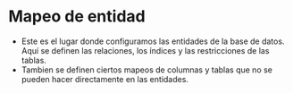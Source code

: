 ﻿# Mapeo de entidad

- Este es el lugar donde configuramos las entidades de la base de datos. Aquí se definen las relaciones, los índices y las restricciones de las tablas.
- Tambien se definen ciertos mapeos de columnas y tablas que no se pueden hacer directamente en las entidades.